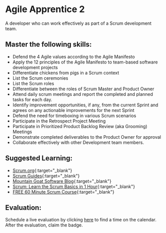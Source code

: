 # Agile Apprentice 2

A developer who can work effectively as part of a Scrum development team.

## Master the following skills:

- Defend the 4 Agile values according to the Agile Manifesto
- Apply the 12 principles of the Agile Manifesto to team-based software development projects
- Differentiate chickens from pigs in a Scrum context
- List the Scrum ceremonies
- List the Scrum roles
- Differentiate between the roles of Scrum Master and Product Owner
- Attend daily scrum meetings and report the completed and planned tasks for each day.
- Identify improvement opportunities, if any, from the current Sprint and agrees on any actionable improvements for the next Sprint
- Defend the need for timeboxing in various Scrum scenarios
- Participate in the Retrospect Project Meeting
- Participate in Prioritized Product Backlog Review (aka Grooming) Meetings
- Demonstrate completed deliverables to the Product Owner for approval
- Collaborate effectively with other Development team members.

## Suggested Learning:

- [Scrum.org](https://www.scrum.org/){:target="\_blank"}
- [Scrum Guides](https://www.scrumguides.org/scrum-guide.html){:target="\_blank"}
- [Mountain Goat Software Blog](https://www.mountaingoatsoftware.com/blog){:target="\_blank"}
- [Scrum: Learn the Scrum Basics in 1 Hour](https://www.udemy.com/course/scrum-learn-the-scrum-basics-in-1-hour-agile-scrum/){:target="\_blank"}
- [FREE 60 Minute Scrum Course](https://www.udemy.com/course/free-60-minute-scrum-course/){:target="\_blank"}

## Evaluation:

Schedule a live evaluation by clicking [here](https://calendly.com/codex-evaluations/full-stack) to find a time on the calendar. After the evaluation, claim the badge.
